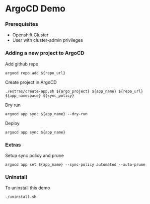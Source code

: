 # ArgoCD Demo

### Prerequisites
- Openshift Cluster
- User with cluster-admin privileges

### Adding a new project to ArgoCD
Add github repo
```
argocd repo add ${repo_url}
```

Create project in ArgoCD
```
./extras/create-app.sh ${argo_project} ${app_name} ${repo_url} ${app_namespace} ${sync_policy}
```

Dry run
```
argocd app sync ${app_name} --dry-run
```

Deploy
```
argocd app sync ${app_name}
```

### Extras
Setup sync policy and prune
```
argocd app set ${app_name} --sync-policy automated --auto-prune
```

### Uninstall
To uninstall this demo
```
./uninstall.sh
```
